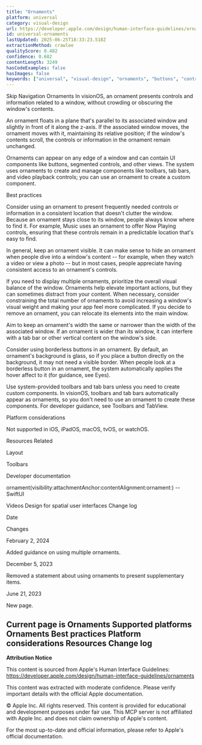 ```yaml
---
title: "Ornaments"
platform: universal
category: visual-design
url: https://developer.apple.com/design/human-interface-guidelines/ornaments
id: universal-ornaments
lastUpdated: 2025-06-25T18:33:23.518Z
extractionMethod: crawlee
qualityScore: 0.482
confidence: 0.682
contentLength: 3249
hasCodeExamples: false
hasImages: false
keywords: ["universal", "visual-design", "ornaments", "buttons", "controls", "design", "interface", "layout", "navigation", "system"]
---
```

Skip Navigation
Ornaments
In visionOS, an ornament presents controls and information related to a window, without crowding or obscuring the window's contents.

An ornament floats in a plane that's parallel to its associated window and slightly in front of it along the z-axis. If the associated window moves, the ornament moves with it, maintaining its relative position; if the window's contents scroll, the controls or information in the ornament remain unchanged.

Ornaments can appear on any edge of a window and can contain UI components like buttons, segmented controls, and other views. The system uses ornaments to create and manage components like toolbars, tab bars, and video playback controls; you can use an ornament to create a custom component.

Best practices

Consider using an ornament to present frequently needed controls or information in a consistent location that doesn't clutter the window. Because an ornament stays close to its window, people always know where to find it. For example, Music uses an ornament to offer Now Playing controls, ensuring that these controls remain in a predictable location that's easy to find.

In general, keep an ornament visible. It can make sense to hide an ornament when people dive into a window's content -- for example, when they watch a video or view a photo -- but in most cases, people appreciate having consistent access to an ornament's controls.

If you need to display multiple ornaments, prioritize the overall visual balance of the window. Ornaments help elevate important actions, but they can sometimes distract from your content. When necessary, consider constraining the total number of ornaments to avoid increasing a window's visual weight and making your app feel more complicated. If you decide to remove an ornament, you can relocate its elements into the main window.

Aim to keep an ornament's width the same or narrower than the width of the associated window. If an ornament is wider than its window, it can interfere with a tab bar or other vertical content on the window's side.

Consider using borderless buttons in an ornament. By default, an ornament's background is glass, so if you place a button directly on the background, it may not need a visible border. When people look at a borderless button in an ornament, the system automatically applies the hover affect to it (for guidance, see Eyes).

Use system-provided toolbars and tab bars unless you need to create custom components. In visionOS, toolbars and tab bars automatically appear as ornaments, so you don't need to use an ornament to create these components. For developer guidance, see Toolbars and TabView.

Platform considerations

Not supported in iOS, iPadOS, macOS, tvOS, or watchOS.

Resources
Related

Layout

Toolbars

Developer documentation

ornament(visibility:attachmentAnchor:contentAlignment:ornament:) -- SwiftUI

Videos
Design for spatial user interfaces
Change log

Date

Changes

February 2, 2024

Added guidance on using multiple ornaments.

December 5, 2023

Removed a statement about using ornaments to present supplementary items.

June 21, 2023

New page.

Current page is Ornaments
Supported platforms
Ornaments
Best practices
Platform considerations
Resources
Change log
---

**Attribution Notice**

This content is sourced from Apple's Human Interface Guidelines: https://developer.apple.com/design/human-interface-guidelines/ornaments

This content was extracted with moderate confidence. Please verify important details with the official Apple documentation.

© Apple Inc. All rights reserved. This content is provided for educational and development purposes under fair use. This MCP server is not affiliated with Apple Inc. and does not claim ownership of Apple's content.

For the most up-to-date and official information, please refer to Apple's official documentation.
